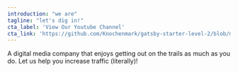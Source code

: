 ```yaml
---
introduction: "we are"
tagline: "let's dig in!"
cta_label: 'View Our Youtube Channel'
cta_link: 'https://github.com/Knochenmark/gatsby-starter-level-2/blob/master/README.md'
---
```


A digital media company that enjoys getting out on the trails as much as you do. 
Let us help you increase traffic (literally)!
